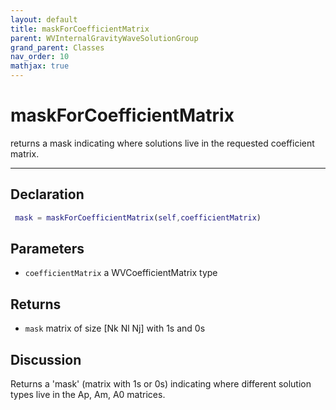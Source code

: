 ```yaml
---
layout: default
title: maskForCoefficientMatrix
parent: WVInternalGravityWaveSolutionGroup
grand_parent: Classes
nav_order: 10
mathjax: true
---
```


#  maskForCoefficientMatrix

returns a mask indicating where solutions live in the requested coefficient matrix.


---

## Declaration
```matlab
 mask = maskForCoefficientMatrix(self,coefficientMatrix)
```
## Parameters
+ `coefficientMatrix`  a WVCoefficientMatrix type

## Returns
+ `mask`  matrix of size [Nk Nl Nj] with 1s and 0s

## Discussion

  Returns a 'mask' (matrix with 1s or 0s) indicating where
  different solution types live in the Ap, Am, A0 matrices.
 
        
